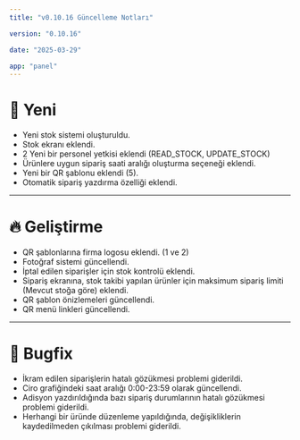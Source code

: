 ```yaml
---
title: "v0.10.16 Güncelleme Notları"

version: "0.10.16"

date: "2025-03-29"

app: "panel"
---
```

# 🚀 Yeni
- Yeni stok sistemi oluşturuldu.
- Stok ekranı eklendi.
- 2 Yeni bir personel yetkisi eklendi (READ_STOCK, UPDATE_STOCK)
- Ürünlere uygun sipariş saati aralığı oluşturma seçeneği eklendi.
- Yeni bir QR şablonu eklendi (5).
- Otomatik sipariş yazdırma özelliği eklendi.

---

# 🔥 Geliştirme
- QR şablonlarına firma logosu eklendi. (1 ve 2)
- Fotoğraf sistemi güncellendi.
- İptal edilen siparişler için stok kontrolü eklendi.
- Sipariş ekranına, stok takibi yapılan ürünler için maksimum sipariş limiti (Mevcut stoğa göre) eklendi.
- QR şablon önizlemeleri güncellendi.
- QR menü linkleri güncellendi.

---

# 🐛 Bugfix
- İkram edilen siparişlerin hatalı gözükmesi problemi giderildi.
- Ciro grafiğindeki saat aralığı 0:00-23:59 olarak güncellendi.
- Adisyon yazdırıldığında bazı sipariş durumlarının hatalı gözükmesi problemi giderildi.
- Herhangi bir üründe düzenleme yapıldığında, değişikliklerin kaydedilmeden çıkılması problemi giderildi.